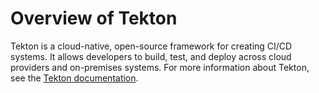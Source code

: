 # Overview of Tekton

Tekton is a cloud-native, open-source framework for creating CI/CD systems.
It allows developers to build, test, and deploy across cloud providers and on-premises systems.
For more information about Tekton, see the [Tekton documentation](https://tekton.dev/docs/).
